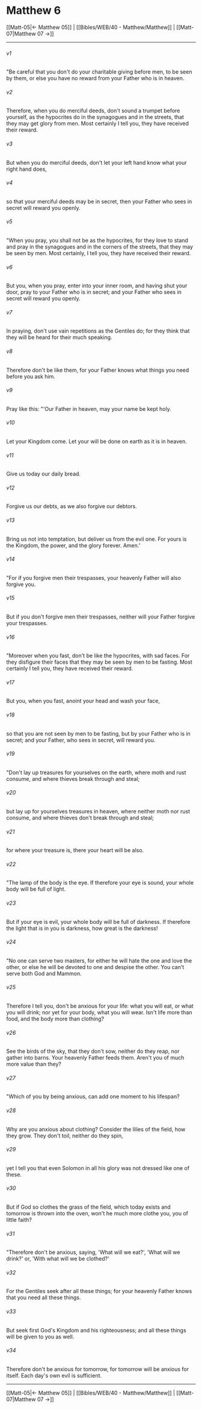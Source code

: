 # Matthew 6

[[Matt-05|← Matthew 05]] | [[Bibles/WEB/40 - Matthew/Matthew]] | [[Matt-07|Matthew 07 →]]
***



###### v1 
"Be careful that you don't do your charitable giving before men, to be seen by them, or else you have no reward from your Father who is in heaven. 

###### v2 
Therefore, when you do merciful deeds, don't sound a trumpet before yourself, as the hypocrites do in the synagogues and in the streets, that they may get glory from men. Most certainly I tell you, they have received their reward. 

###### v3 
But when you do merciful deeds, don't let your left hand know what your right hand does, 

###### v4 
so that your merciful deeds may be in secret, then your Father who sees in secret will reward you openly. 

###### v5 
"When you pray, you shall not be as the hypocrites, for they love to stand and pray in the synagogues and in the corners of the streets, that they may be seen by men. Most certainly, I tell you, they have received their reward. 

###### v6 
But you, when you pray, enter into your inner room, and having shut your door, pray to your Father who is in secret; and your Father who sees in secret will reward you openly. 

###### v7 
In praying, don't use vain repetitions as the Gentiles do; for they think that they will be heard for their much speaking. 

###### v8 
Therefore don't be like them, for your Father knows what things you need before you ask him. 

###### v9 
Pray like this: "'Our Father in heaven, may your name be kept holy. 

###### v10 
Let your Kingdom come. Let your will be done on earth as it is in heaven. 

###### v11 
Give us today our daily bread. 

###### v12 
Forgive us our debts, as we also forgive our debtors. 

###### v13 
Bring us not into temptation, but deliver us from the evil one. For yours is the Kingdom, the power, and the glory forever. Amen.' 

###### v14 
"For if you forgive men their trespasses, your heavenly Father will also forgive you. 

###### v15 
But if you don't forgive men their trespasses, neither will your Father forgive your trespasses. 

###### v16 
"Moreover when you fast, don't be like the hypocrites, with sad faces. For they disfigure their faces that they may be seen by men to be fasting. Most certainly I tell you, they have received their reward. 

###### v17 
But you, when you fast, anoint your head and wash your face, 

###### v18 
so that you are not seen by men to be fasting, but by your Father who is in secret; and your Father, who sees in secret, will reward you. 

###### v19 
"Don't lay up treasures for yourselves on the earth, where moth and rust consume, and where thieves break through and steal; 

###### v20 
but lay up for yourselves treasures in heaven, where neither moth nor rust consume, and where thieves don't break through and steal; 

###### v21 
for where your treasure is, there your heart will be also. 

###### v22 
"The lamp of the body is the eye. If therefore your eye is sound, your whole body will be full of light. 

###### v23 
But if your eye is evil, your whole body will be full of darkness. If therefore the light that is in you is darkness, how great is the darkness! 

###### v24 
"No one can serve two masters, for either he will hate the one and love the other, or else he will be devoted to one and despise the other. You can't serve both God and Mammon. 

###### v25 
Therefore I tell you, don't be anxious for your life: what you will eat, or what you will drink; nor yet for your body, what you will wear. Isn't life more than food, and the body more than clothing? 

###### v26 
See the birds of the sky, that they don't sow, neither do they reap, nor gather into barns. Your heavenly Father feeds them. Aren't you of much more value than they? 

###### v27 
"Which of you by being anxious, can add one moment to his lifespan? 

###### v28 
Why are you anxious about clothing? Consider the lilies of the field, how they grow. They don't toil, neither do they spin, 

###### v29 
yet I tell you that even Solomon in all his glory was not dressed like one of these. 

###### v30 
But if God so clothes the grass of the field, which today exists and tomorrow is thrown into the oven, won't he much more clothe you, you of little faith? 

###### v31 
"Therefore don't be anxious, saying, 'What will we eat?', 'What will we drink?' or, 'With what will we be clothed?' 

###### v32 
For the Gentiles seek after all these things; for your heavenly Father knows that you need all these things. 

###### v33 
But seek first God's Kingdom and his righteousness; and all these things will be given to you as well. 

###### v34 
Therefore don't be anxious for tomorrow, for tomorrow will be anxious for itself. Each day's own evil is sufficient.

***
[[Matt-05|← Matthew 05]] | [[Bibles/WEB/40 - Matthew/Matthew]] | [[Matt-07|Matthew 07 →]]
